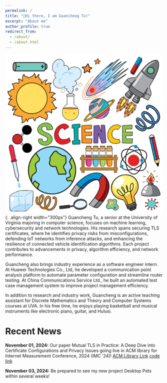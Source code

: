 ```yaml
---
permalink: /
title: "👋Hi there, I am Guancheng Tu!"
excerpt: "About me"
author_profile: true
redirect_from: 
  - /about/
  - /about.html
---
```


![Illustration of combining vision and language modalities](/images/img.png){: .align-right width="300px"}
Guancheng Tu, a senior at the University of Virginia majoring in computer science, focuses on machine learning, cybersecurity and network technologies. His research spans securing TLS certificates, where he identifies privacy risks from misconfigurations, defending IoT networks from inference attacks, and enhancing the resilience of connected vehicle identification algorithms. Each project contributes to advancements in privacy, algorithm efficiency, and network performance.

Guancheng also brings industry experience as a software engineer intern. At Huawei Technologies Co., Ltd, he developed a communication point analysis platform to automate parameter configuration and streamline router testing. At China Communications Service Ltd., he built an automated test case management system to improve project management efficiency.

In addition to research and industry work, Guancheng is an active teaching assistant for Discrete Mathematics and Theory and Computer Systems courses at UVA. In his free time, he enjoys playing basketball and musical instruments like electronic piano, guitar, and Hulusi.

Recent News
======
**November 01, 2024:** Our paper Mutual TLS in Practice: A Deep Dive into Certificate Configurations and Privacy Issues going live in ACM library for Internet Measurement Conference, 2024
(IMC ’24)!  [ACM Library Link](https://dl.acm.org/doi/10.1145/3646547.3688415) [code link](https://github.com/mutual-tls-study/mutual-tls-study-code) 

**November 03, 2024:** Be prepared to see my new project Desktop Pets within several weeks!


